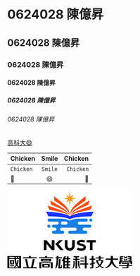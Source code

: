 # 0624028 陳億昇

## 0624028 陳億昇

### 0624028 陳億昇

#### 0624028 陳億昇

##### 0624028 陳億昇

###### 0624028 陳億昇


[高科大:smile:](https://www.nkust.edu.tw)



| Chicken | Smile | Chicken |
|:---------|:------------:|------:|
|`Chicken`|```Smile```|`Chicken`|
|:chicken:|:smile:|:chicken:|


![NKUST](高科大.png "高科大")
